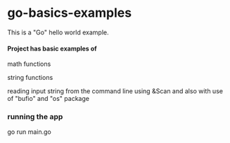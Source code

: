 # go-basics-examples
This is a "Go" hello world example.

#### Project has basic examples of

math functions

string functions

reading input string from the command line using &Scan and also with use of "bufio" and "os" package

### running the app
go run main.go



